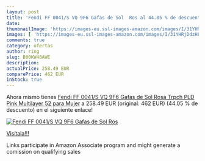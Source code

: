 ```yaml
---
layout: post
title: 'Fendi FF 0041/S VQ 9F6 Gafas de Sol  Ros al 44.05 % de descuento'
date: 
thumbnailImage: 'https://images-eu.ssl-images-amazon.com/images/I/31YHRjDdzHL._SL200_.jpg'
images: [ 'https://images-eu.ssl-images-amazon.com/images/I/31YHRjDdzHL._SL200_.jpg' ]
comments: true
category: ofertas
author: ring
slug: B00KW48AWE
description:
actualPrice: 258.49 EUR
comparePrice: 462 EUR
inStock: true
---
```


Ahora mismo tienes [Fendi FF 0041/S VQ 9F6 Gafas de Sol  Rosa  Trpch PLD Pink Multilayer   52 para Mujer](https://www.amazon.es/dp/B00KW48AWE/?tag=tolees-21) a 258.49 EUR (original: 462 EUR) (44.05 %  de descuento) en el siguiente enlace!

[![Fendi FF 0041/S VQ 9F6 Gafas de Sol  Ros](https://images-eu.ssl-images-amazon.com/images/I/31YHRjDdzHL._SL200_.jpg)](https://www.amazon.es/dp/B00KW48AWE/?tag=tolees-21)

[Visítala!!!](https://www.amazon.es/dp/B00KW48AWE/?tag=tolees-21)

Links participate in Amazon Associate program and might generate a comission on qualifying sales
